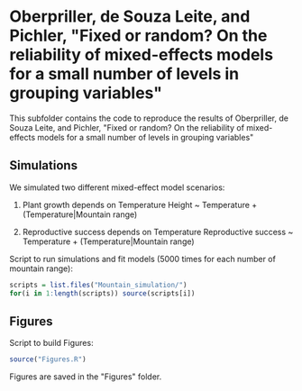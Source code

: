 #  Oberpriller, de Souza Leite, and Pichler, "Fixed or random? On the reliability of mixed-effects models for a small number of levels in grouping variables"

This subfolder contains the code to reproduce the results of Oberpriller, de Souza Leite, and Pichler, "Fixed or random? On the reliability of mixed-effects models for a small number of levels in grouping variables"


## Simulations
We simulated two different mixed-effect model scenarios:

1. Plant growth depends on Temperature
Height ~ Temperature + (Temperature|Mountain range)

2. Reproductive success depends on Temperature
Reproductive success ~ Temperature + (Temperature|Mountain range)

Script to run simulations and fit models (5000 times for each number of mountain range):
```r
scripts = list.files("Mountain_simulation/")
for(i in 1:length(scripts)) source(scripts[i])
```

## Figures
Script to build Figures:
```r
source("Figures.R")
```

Figures are saved in the "Figures" folder.